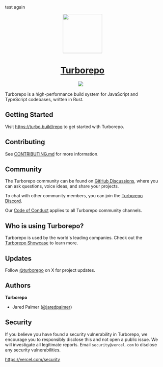 test again

<p align="center">
  <a href="https://turbo.build">
    <picture>
      <source media="(prefers-color-scheme: dark)" srcset="https://user-images.githubusercontent.com/4060187/196936123-f6e1db90-784d-4174-b774-92502b718836.png">
      <img src="https://user-images.githubusercontent.com/4060187/196936104-5797972c-ab10-4834-bd61-0d1e5f442c9c.png" height="128">
    </picture>
    <h1 align="center">Turborepo</h1>
  </a>
</p>

<p align="center">
  <a aria-label="Vercel logo" href="https://vercel.com/"><img src="https://img.shields.io/badge/MADE%20BY%20Vercel-000000.svg?style=for-the-badge&logo=Vercel&labelColor=000"></a>
  <a aria-label="NPM version" href="https://www.npmjs.com/package/turbo"><img alt="" src="https://img.shields.io/npm/v/turbo.svg?style=for-the-badge&labelColor=000000"></a>
  <a aria-label="License" href="https://github.com/vercel/turborepo/blob/main/LICENSE"><img alt="" src="https://img.shields.io/npm/l/turbo.svg?style=for-the-badge&labelColor=000000&color="></a>
  <a aria-label="Join the community on GitHub" href="https://github.com/vercel/turborepo/discussions"><img alt="" src="https://img.shields.io/badge/Join%20the%20community-blueviolet.svg?style=for-the-badge&logo=turborepo&labelColor=000000&logoWidth=20&logoColor=white"></a>
</p>

Turborepo is a high-performance build system for JavaScript and TypeScript codebases, written in Rust.

## Getting Started

Visit https://turbo.build/repo to get started with Turborepo.

## Contributing

See [CONTRIBUTING.md](./CONTRIBUTING.md) for more information.

## Community

The Turborepo community can be found on [GitHub Discussions](https://github.com/vercel/turborepo/discussions), where you can ask questions, voice ideas, and share your projects.

To chat with other community members, you can join the [Turborepo Discord](https://turbo.build/discord).

Our [Code of Conduct](https://github.com/vercel/turborepo/blob/main/CODE_OF_CONDUCT.md) applies to all Turborepo community channels.

## Who is using Turborepo?

Turborepo is used by the world's leading companies. Check out the [Turborepo Showcase](https://turbo.build/showcase) to learn more.

## Updates

Follow [@turborepo](https://x.com/turborepo) on X for project updates.

## Authors

**Turborepo**

- Jared Palmer ([@jaredpalmer](https://x.com/jaredpalmer))

## Security

If you believe you have found a security vulnerability in Turborepo, we encourage you to responsibly disclose this and not open a public issue. We will investigate all legitimate reports. Email `security@vercel.com` to disclose any security vulnerabilities.

https://vercel.com/security
